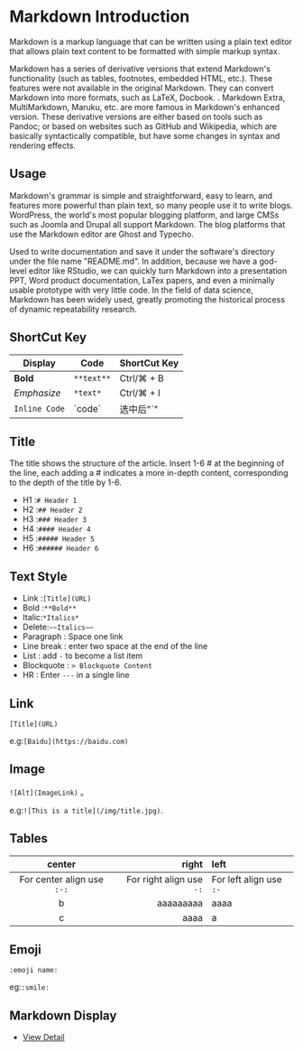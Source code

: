 # Markdown Introduction

Markdown is a markup language that can be written using a plain text editor that allows plain text content to be formatted with simple markup syntax.

Markdown has a series of derivative versions that extend Markdown's functionality (such as tables, footnotes, embedded HTML, etc.). These features were not available in the original Markdown. They can convert Markdown into more formats, such as LaTeX, Docbook. . Markdown Extra, MultiMarkdown, Maruku, etc. are more famous in Markdown's enhanced version. These derivative versions are either based on tools such as Pandoc; or based on websites such as GitHub and Wikipedia, which are basically syntactically compatible, but have some changes in syntax and rendering effects.

## Usage

Markdown's grammar is simple and straightforward, easy to learn, and features more powerful than plain text, so many people use it to write blogs. WordPress, the world's most popular blogging platform, and large CMSs such as Joomla and Drupal all support Markdown. The blog platforms that use the Markdown editor are Ghost and Typecho.

Used to write documentation and save it under the software's directory under the file name "README.md".
In addition, because we have a god-level editor like RStudio, we can quickly turn Markdown into a presentation PPT, Word product documentation, LaTex papers, and even a minimally usable prototype with very little code. In the field of data science, Markdown has been widely used, greatly promoting the historical process of dynamic repeatability research.

## ShortCut Key

| Display       | Code       | ShortCut Key |
| ------------- | ---------- | ------------ |
| **Bold**      | `**text**` | Ctrl/⌘ + B   |
| *Emphasize*   | `*text*`   | Ctrl/⌘ + I   |
| `Inline Code` | \`code\`   | 选中后"\`"   |

## Title

The title shows the structure of the article. Insert 1-6 # at the beginning of the line, each adding a # indicates a more in-depth content, corresponding to the depth of the title by 1-6.

- H1 :`# Header 1`
- H2 :`## Header 2`
- H3 :`### Header 3`
- H4 :`#### Header 4`
- H5 :`##### Header 5`
- H6 :`###### Header 6`

## Text Style

- Link :`[Title](URL)`
- Bold :`**Bold**`
- Italic:`*Italics*`
- Delete:`~~Italics~~`
- Paragraph : Space one link
- Line break : enter two space at the end of the line
- List : add `-` to become a list item
- Blockquote : `> Blockquote Content`
- HR : Enter `---` in a single line

## Link

`[Title](URL)`

e.g:`[Baidu](https://baidu.com)`

## Image

`![Alt](ImageLink)` 。

e.g:`![This is a title](/img/title.jpg)`.

## Tables

|           center           |                    right | left                    |
| :------------------------: | -----------------------: | :---------------------- |
| For center align use `:-:` | For right align use `-:` | For left align use `:-` |
|             b              |                aaaaaaaaa | aaaa                    |
|             c              |                     aaaa | a                       |

## Emoji

`:emoji name:`

eg:`:smile:`

## Markdown Display

- [View Detail](demo.md)
